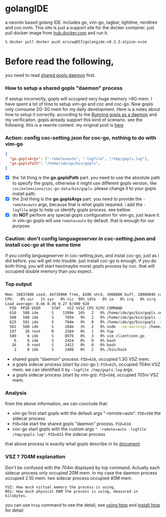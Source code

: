 # golangIDE

a neovim based golang IDE. includes go, vim-go, tagbar, lightline, nerdtree and coc.nvim. This site is just a support site for the docker container.
just pull docker image from [hub.docker.com](https://hub.docker.com/r/ericwq057/golangide) and run it. 
```
% docker pull docker push ericwq057/golangide:v0.3.3-alpine-nvim
```

# Before read the following, 
you need to read [shared gopls daemon](shared-gopls-daemon.md) first. 

### How to setup a shared gopls "daemon" process
if sestup incorrectly, gopls will occupied very huge memory >6G mem. I have spent a lot of time to setup vim-go and coc and coc-go. Now gopls  only comsume 2G-3G mem for my daily development. Here is a notes about how to setup it correctly. according to the [Running gopls as a daemon](https://github.com/golang/tools/blob/master/gopls/doc/daemon.md)  and my verificaiton. gopls already support this kind of scenario. see the following.
this is a rewrite content. my original post is [here](https://github.com/josa42/coc-go/issues/76#issuecomment-678752724)

### Action:  config coc-setting.json for coc-go, nothing to do with vim-go
```json
{
  "go.goplsArgs": ["-remote=auto", "-logfile", "/tmp/gopls.log"],
  "go.goplsPath": "/home/ide/go/bin/gopls",
}
```
- [x] the 1st thing is the **go.goplsPath** part. you need to use the absolute path to specify the gopls, otherwise it might use different gopls version, like ```coc/extensions/coc-go-data/bin/gopls```. please change it to your gopls install path.
- [x] the 2nd thing is the **go.goplsArgs** part. you need to provide the ```-remote=auto``` args, because that is what gopls required. i add the ```-logfile``` args to help us identify gopls process. see bellow.
- [x] do **NOT** perform any special gopls configuration for vim-go, just leave it. in vim-go gopls will use ```remote=auto``` by default. that is enough for our purpose.

### Caution: don't config languageserver in coc-setting.json and install coc-go at the same time
if you config languageserver in coc-setting.json, and instal coc-go, just as i did before. you will get into trouble.  just install coc-go is enough. if you do both thing, you will start two(maybe more) gopls process by coc. that will occupied double memory than you expect.

### Top output 
```sh
Mem: 3683700K used, 4473996K free, 820K shrd, 306808K buff, 2000004K cached
CPU:   0% usr   1% sys   0% nic  98% idle   0% io   0% irq   0% sirq
Load average: 0.46 0.36 0.27 8/490 920
  PID  PPID USER     STAT   VSZ %VSZ CPU %CPU COMMAND
  616   588 ide      S    1309m  16%   2   0% /home/ide/go/bin/gopls serve -listen unix;/tmp/gopls-0285b6-daemon.shared -listen.timeout 1m0s
  588   580 ide      S     705m   9%   2   0% /home/ide/go/bin/gopls -remote=auto
  625   581 ide      S     704m   9%   0   0% /home/ide/go/bin/gopls -remote=auto -logfile /tmp/gopls.log
  581   580 ide      S     264m   3%   2   0% node --no-warnings /home/ide/.vim/pack/coc/start/coc.nvim-0.0.78/build/index.js
  197    26 root     R     1584   0%   1   0% top
  580     6 ide      S     8976   0%   3   0% vim clientconn.go
    6     0 ide      S     2424   0%   0   0% bash
   26     0 root     S     2412   0%   0   0% bash
    1     0 ide      S     2408   0%   2   0% /bin/bash
```
* shared gopls "daemon" process: ```PID=616```, occupied 1.3G VSZ mem.
* a gopls sidecar  process (start by coc-go ): ```PID=625```, occupied 704m VSZ mem. we can identified it by ```-logfile /tmp/gopls.log``` args.
* a gopls sidecar process (start by vim-go): ```PID=588```, occupied 705m VSZ mem.
### Analysis
from the above information, we can conclude that: 
* vim-go first start gopls with the default args "-remote=auto".  ```PID=588``` the sidecar process
* ```PID=588``` start the shared gopls "daemon" process. ```PID=616```
* coc-go start gopls with the custom args ```" -remote=auto -logfile /tmp/gopls.log"```. ```PID=625``` the sidecar process

that above process is exactly what gopls describe in its [document](https://github.com/golang/tools/blob/master/gopls/doc/daemon.md).

### VSZ ? 704M explanation
Don't be confused with the 704m displayed by top command.  Actually each sidecar process only occupied 20M mem. In my case the daemon process occupied 2.1G mem. two sidecar process occupied 40M mem.
```
VSZ: How much virtual memory the process is using.
RES: How much physical RAM the process is using, measured in kilobytes.
```
you can use ```htop``` command to see the detail, see [using htop](https://www.deonsworld.co.za/2012/12/20/understanding-and-using-htop-monitor-system-resources/#:~:text=RES%20stands%20for%20the%20resident,actually%20sharable%20memory%20or%20libraries.) and [install htop](https://www.cyberciti.biz/faq/install-htop-on-alpine-linux-using-apk/) for detail
